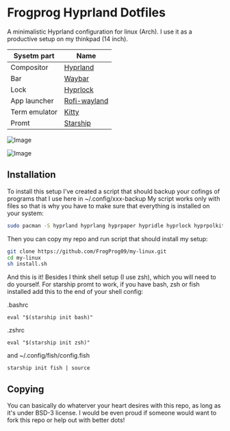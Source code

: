 # Frogprog Hyprland Dotfiles

A minimalistic Hyprland configuration for linux (Arch). I use it as a productive setup on my thinkpad (14 inch).

| Sysetm part | Name |
|---|---|
| Compositor | [Hyprland](https://github.com/hyprwm/Hyprland) |
| Bar | [Waybar](https://github.com/Alexays/Waybar) |
| Lock | [Hyprlock](https://github.com/hyprwm/hyprlock) |
| App launcher | [Rofi-wayland](https://github.com/in0ni/rofi-wayland) |
| Term emulator | [Kitty](https://github.com/kovidgoyal/kitty) |
| Promt | [Starship](https://github.com/starship/starship) |

![Image](https://github.com/user-attachments/assets/acbd0325-0c5e-46c6-8bff-53ed177ca249)

![Image](https://github.com/user-attachments/assets/f8ded207-7ed9-478a-8d4d-87be1c5c5751)

## Installation

To install this setup I've created a script that should backup your cofings of programs that I use here in ~/.config/xxx-backup
My script works only with files so that is why you have to make sure that everything is installed on your system:

```bash
sudo pacman -S hyprland hyprlang hyprpaper hypridle hyprlock hyprpolkitagent waybar rofi-wayland kitty nautilus mako starship git   
```

Then you can copy my repo and run script that should install my setup:
```bash
git clone https://github.com/FrogProg09/my-linux.git 
cd my-linux
sh install.sh
```

And this is it! Besides I think shell setup (I use zsh), which you will need to do yourself.
For starship promt to work, if you have bash, zsh or fish installed add this to the end of your shell config:

.bashrc
```
eval "$(starship init bash)"
```

.zshrc
```
eval "$(starship init zsh)"
```

and ~/.config/fish/config.fish
```
starship init fish | source
```

## Copying

You can basically do whaterver your heart desires with this repo, as long as it's under BSD-3 license. 
I would be even proud if someone would want to fork this repo or help out with better dots!
